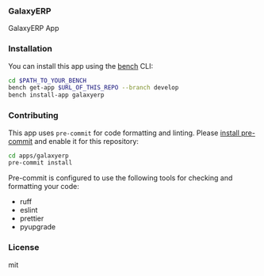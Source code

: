 ### GalaxyERP

GalaxyERP App

### Installation

You can install this app using the [bench](https://github.com/frappe/bench) CLI:

```bash
cd $PATH_TO_YOUR_BENCH
bench get-app $URL_OF_THIS_REPO --branch develop
bench install-app galaxyerp
```

### Contributing

This app uses `pre-commit` for code formatting and linting. Please [install pre-commit](https://pre-commit.com/#installation) and enable it for this repository:

```bash
cd apps/galaxyerp
pre-commit install
```

Pre-commit is configured to use the following tools for checking and formatting your code:

- ruff
- eslint
- prettier
- pyupgrade

### License

mit
